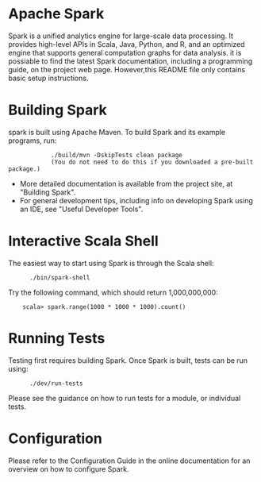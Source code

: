 # Apache Spark
Spark is a unified analytics engine for large-scale data processing. It provides high-level APIs in Scala, Java, Python, and R, and an optimized engine that supports general computation graphs for data analysis. 
it is possiable to find the latest Spark documentation, including a programming guide, on the project web page. However,this README file only contains basic setup instructions.
# Building Spark
spark is built using Apache Maven. To build Spark and its example programs, run:

                ./build/mvn -DskipTests clean package
                (You do not need to do this if you downloaded a pre-built package.)

- More detailed documentation is available from the project site, at "Building Spark".
- For general development tips, including info on developing Spark using an IDE, see "Useful Developer Tools".
# Interactive Scala Shell
The easiest way to start using Spark is through the Scala shell:

          ./bin/spark-shell
Try the following command, which should return 1,000,000,000:

        scala> spark.range(1000 * 1000 * 1000).count()
# Running Tests
Testing first requires building Spark. Once Spark is built, tests can be run using:

          ./dev/run-tests
Please see the guidance on how to run tests for a module, or individual tests.
# Configuration
Please refer to the Configuration Guide in the online documentation for an overview on how to configure Spark.

